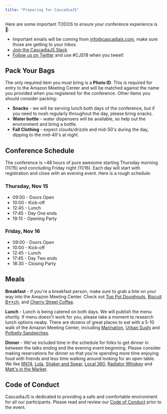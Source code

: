```yaml
---
title: "Preparing for CascadiaJS"
---
```

Here are some important TODOS to ensure your conference experience is 💯:

* Important emails will be coming from info@cascadiajs.com, make sure those are getting to your Inbox.
* [Join the CascadiaJS Slack](https://join.slack.com/t/cascadiajs/shared_invite/enQtMzcyMjkzMDk0NjQwLTc3YmJiMTk0NTZjNDBjMzg2YTMxNDA4Njk3YTgyZWY0MGM4NjVhZTI0YTUzYTRmYzRlNThhNTIxOGNkMDU1ZGU)
* [Follow us on Twitter](https://twitter.com/CascadiaJS) and use #CJS18 when you tweet!

## Pack Your Bags

The only required item you *must* bring is a **Photo ID**. This is required for entry to the Amazon Meeting Center and will be matched against the name you provided when you registered for the conference. Other items you should consider packing:

* **Snacks** - we will be serving lunch both days of the conference, but if you need to nosh regularly throughout the day, please bring snacks.
* **Water bottle** - water dispensers will be available, so help out the environment and bring a bottle.
* **Fall Clothing** - expect clouds/drizzle and mid-50's during the day, dipping to the mid-40's at night. 

## Conference Schedule

The conference is ~48 hours of pure awesome starting Thursday morning (11/15) and concluding Friday night (11/16). Each  day will start with registration and close with an evening event. Here is a rough schedule:

### Thursday, Nov 15

* 09:00 - Doors Open
* 10:00 - Kick-off
* 12:45 - Lunch
* 17:45 - Day One ends
* 19:15 - Opening Party

### Friday, Nov 16

* 09:00 - Doors Open
* 10:00 - Kick-off
* 12:45 - Lunch
* 17:45 - Day Two ends
* 18:30 - Closing Party

## Meals

**Breakfast** - If you're a breakfast person, make sure to grab a bite on your way into the Amazon Meeting Center. Check out [Top Pot Doughnuts](https://www.yelp.com/biz/top-pot-doughnuts-seattle), [Biscuit B**ch](https://www.yelp.com/biz/biscuit-bitch-seattle-9), and [Cherry Street Coffee](https://www.yelp.com/biz/cherry-street-coffee-house-seattle-3).

**Lunch** - Lunch is being catered on both days. We will publish the menu shortly. If menu doesn't work for you, please take a moment to research lunch options neaby. There are dozens of great places to eat with a 5-10 walk of the Amazon Meeting Center, including [Marination](https://www.yelp.com/biz/marination-seattle-2), [Urban Sushi](https://www.yelp.com/biz/urban-sushi-kitchen-seattle) and [Potbelly Sandwiches](https://www.yelp.com/biz/potbelly-sandwich-shop-seattle-9). 

**Dinner** - We've included time in the schedule for folks to get dinner in between the talks ending and the evening event beginning. Please consider making reservations for dinner so that you're spending more time enjoying food with friends and less time walking around looking for an open table. We like [RN74](https://www.yelp.com/biz/rn74-seattle), [Lola](https://www.yelp.com/biz/lola-seattle), [Shaker and Spear](https://www.yelp.com/biz/shaker-and-spear-seattle-2), [Local 360](https://www.yelp.com/biz/local-360-seattle-2), [Radiator Whiskey](https://www.yelp.com/biz/radiator-whiskey-seattle) and [Matt's in the Market](https://www.yelp.com/biz/matts-in-the-market-seattle). 

## Code of Conduct

CascadiaJS is dedicated to providing a safe and comfortable environment for all our participants. Please read and review our [Code of Conduct](/code-of-conduct) prior to the event.

